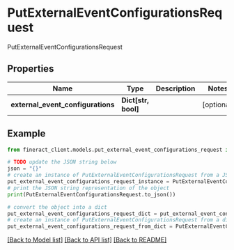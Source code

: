 # PutExternalEventConfigurationsRequest

PutExternalEventConfigurationsRequest

## Properties

Name | Type | Description | Notes
------------ | ------------- | ------------- | -------------
**external_event_configurations** | **Dict[str, bool]** |  | [optional] 

## Example

```python
from fineract_client.models.put_external_event_configurations_request import PutExternalEventConfigurationsRequest

# TODO update the JSON string below
json = "{}"
# create an instance of PutExternalEventConfigurationsRequest from a JSON string
put_external_event_configurations_request_instance = PutExternalEventConfigurationsRequest.from_json(json)
# print the JSON string representation of the object
print(PutExternalEventConfigurationsRequest.to_json())

# convert the object into a dict
put_external_event_configurations_request_dict = put_external_event_configurations_request_instance.to_dict()
# create an instance of PutExternalEventConfigurationsRequest from a dict
put_external_event_configurations_request_from_dict = PutExternalEventConfigurationsRequest.from_dict(put_external_event_configurations_request_dict)
```
[[Back to Model list]](../README.md#documentation-for-models) [[Back to API list]](../README.md#documentation-for-api-endpoints) [[Back to README]](../README.md)


